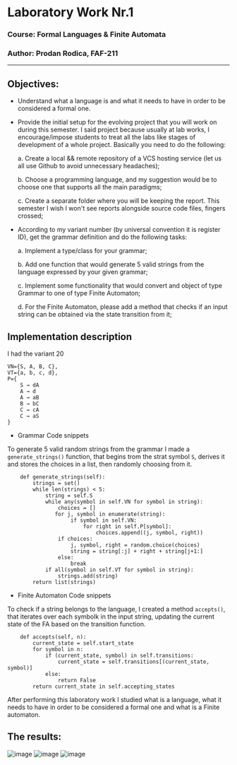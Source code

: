 # Laboratory Work Nr.1

### Course: Formal Languages & Finite Automata
### Author: Prodan Rodica, FAF-211

----

## Objectives:

* Understand what a language is and what it needs to have in order to be considered a formal one.

* Provide the initial setup for the evolving project that you will work on during this semester. I said project because usually at lab works, I encourage/impose students to treat all the labs like stages of development of a whole project. Basically you need to do the following:

    a. Create a local && remote repository of a VCS hosting service (let us all use Github to avoid unnecessary headaches);
    
    b. Choose a programming language, and my suggestion would be to choose one that supports all the main paradigms;
    
    c. Create a separate folder where you will be keeping the report. This semester I wish I won't see reports alongside source code files, fingers crossed;

* According to my variant number (by universal convention it is register ID), get the grammar definition and do the following tasks:

    a. Implement a type/class for your grammar;
    
    b. Add one function that would generate 5 valid strings from the language expressed by your given grammar;
    
    c. Implement some functionality that would convert and object of type Grammar to one of type Finite Automaton;
    
    d. For the Finite Automaton, please add a method that checks if an input string can be obtained via the state transition from it;


## Implementation description


I had the variant 20
```
VN={S, A, B, C},
VT={a, b, c, d}, 
P={ 
    S → dA     
    A → d    
    A → aB   
    B → bC    
    C → cA
    C → aS
}
```
* Grammar Code snippets

To generate 5 valid random strings from the grammar I made a `generate_strings()` function, that begins trom the strat symbol `S`, derives it and stores the choices in a list, then randomly choosing from it. 
```
    def generate_strings(self):
        strings = set()
        while len(strings) < 5:
            string = self.S
            while any(symbol in self.VN for symbol in string):
                choices = []
               for j, symbol in enumerate(string):
                    if symbol in self.VN:
                        for right in self.P[symbol]:
                            choices.append((j, symbol, right))
                if choices:
                    j, symbol, right = random.choice(choices)
                    string = string[:j] + right + string[j+1:]
                else:
                    break
            if all(symbol in self.VT for symbol in string):
                strings.add(string)
        return list(strings)
```
* Finite Automaton Code snippets

To check if a string belongs to the language, I created a method `accepts()`, that iterates over each symbolk in the input string, updating the current state of the FA based on the transition function.
```
    def accepts(self, n):
        current_state = self.start_state
        for symbol in n:
            if (current_state, symbol) in self.transitions:
                current_state = self.transitions[(current_state, symbol)]
            else:
                return False
        return current_state in self.accepting_states
```


After performing this laboratory work I studied what is a language, what it needs to have in order to be considered a formal one and what is a Finite automaton.
## The results:
![image](https://user-images.githubusercontent.com/113309236/219716343-0148cc73-96ca-49a6-afe1-dbd2705b4aab.png)
![image](https://user-images.githubusercontent.com/113309236/219716445-8dc9149d-7a35-4331-8d1e-4be324424177.png)
![image](https://user-images.githubusercontent.com/113309236/219716495-1621d325-08b3-4f00-8180-89fb715d5556.png)
